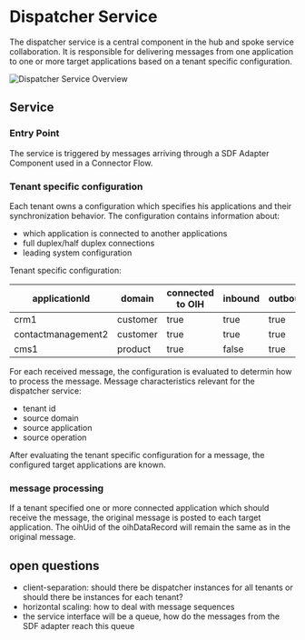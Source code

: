 # Dispatcher Service

The dispatcher service is a central component in the hub and spoke service collaboration. 
It is responsible for delivering messages from one application to one or more target applications based on a tenant specific configuration.

![Dispatcher Service Overview](../assets/component_dispatcher_0.1.png)

## Service
### Entry Point

The service is triggered by messages arriving through a SDF Adapter Component used in a Connector Flow. 

### Tenant specific configuration

Each tenant owns a configuration which specifies his applications and their synchronization behavior.
The configuration contains information about:
* which application is connected to another applications
* full duplex/half duplex connections
* leading system configuration

Tenant specific configuration:

| applicationId | domain | connected to OIH | inbound | outbound |
| ------------- | ------------- | ------------- | ------------- | ------------- |
| crm1 | customer | true | true | true |
| contactmanagement2 | customer | true | true | true |
| cms1 | product | true | false | true |



For each received message, the configuration is evaluated to determin how to process the message. 
Message characteristics relevant for the dispatcher service:
* tenant id
* source domain
* source application
* source operation

After evaluating the tenant specific configuration for a message, the configured target applications are known.

### message processing

If a tenant specified one or more connected application which should receive the message, the original message is posted to each target application. The oihUid of the oihDataRecord will remain the same as in the original message.

## open questions

* client-separation: should there be dispatcher instances for all tenants or should there be instances for each tenant?
* horizontal scaling: how to deal with message sequences
* the service interface will be a queue, how do the messages from the SDF adapter reach this queue

